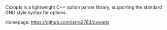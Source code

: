 Cxxopts is a lightweight C++ option parser library,
supporting the standard GNU style syntax for options.

Homepage: https://github.com/jarro2783/cxxopts
